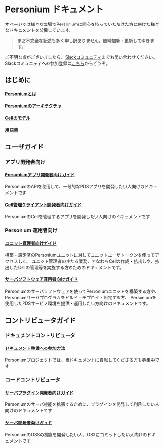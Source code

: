 #  Personium ドキュメント

本ページでは様々な立場でPersoniumに関心を持っていただけた方に向けた様々なドキュメントを公開しています。
> __まだ不完全な記述も多く申し訳ありません。随時加筆・更新してゆきます。__

ご不明な点がございましたら、[Slackコミュニティ](https://personium-io.slack.com/)までお問い合わせください。
Slackコミュニティへの参加登録は[こちら](https://join.slack.com/t/personium-io/shared_invite/enQtNDA4OTg1MzI3NjM3LTIwNjVkZjZkZDVlNTQ2NjFmZTFjMTljMzAwNzk0ZjQ0MGJhMDIzOGIxN2UyZmMxYTkwMzIzOTU5ZmZkMmEyNzE)からどうぞ。

## はじめに
#### [Personiumとは](./overview/001_Introduction.md)
#### [Personiumのアーキテクチャ](./user_guide/001_Personium_Architecture.md)
#### [Cellのモデル](./user_guide/005_Model_construction.md)
#### [用語集](./user_guide/008_Glossary.md)

## ユーザガイド  
### アプリ開発者向け  

#### [Personiumアプリ開発者向けガイド](./app-developer/)  
PersoniumのAPIを使用して、一般的なPDSアプリを開発したい人向けのドキュメントです

#### [Cell管理クライアント開発者向けガイド](./cell-client-developer/)  
PersoniumのCellを管理するアプリを開発したい人向けのドキュメントです

### Personium 運用者向け
#### [ユニット管理者向けガイド](./unit-administrator/)
構築・設定済のPersoniumユニットに対してユニットユーザトークンを使ってアクセスして、 ユニット管理者の主たる業務、すなわちCellの作成・払出しや、払出したCellの管理等を実施する方のためのドキュメントです。

#### [サーバソフトウェア運用者向けガイド](./server-operator/)
Personiumのサーバソフトウェアを使ってPersoniumユニットを構築する方や、Personiumサーバプログラムをビルド・デプロイ・設定する方、
Personiumを使用したPDSサービス環境を提供・運用したい方向けのドキュメントです。

## コントリビュータガイド  
### ドキュメントコントリビュータ  
#### [ドキュメント整備への参加方法](./document-writer/)  
Personiumプロジェクトでは、当ドキュメントに貢献してくださる方も募集中です
  
### コードコントリビュータ  
#### [サーバプラグイン開発者向けガイド](./plugin-developer/)
Personiumのサーバ機能を拡張するために、プラグインを開発して利用したい人向けのドキュメントです

#### [サーバ開発者向けガイド](./software-developer/)
PersoniumのOSSの機能を開発したい人、OSSにコミットしたい人向けのドキュメントです
